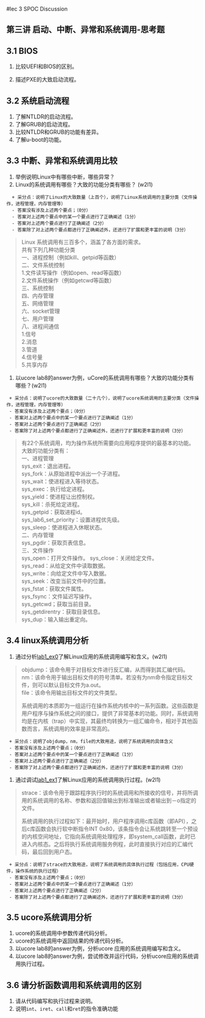 #lec 3 SPOC Discussion

## 第三讲 启动、中断、异常和系统调用-思考题

## 3.1 BIOS
 1. 比较UEFI和BIOS的区别。

    

 1. 描述PXE的大致启动流程。

## 3.2 系统启动流程
 1. 了解NTLDR的启动流程。
 1. 了解GRUB的启动流程。
 1. 比较NTLDR和GRUB的功能有差异。
 1. 了解u-boot的功能。

## 3.3 中断、异常和系统调用比较
 1. 举例说明Linux中有哪些中断，哪些异常？
 1. Linux的系统调用有哪些？大致的功能分类有哪些？  (w2l1)

```
  + 采分点：说明了Linux的大致数量（上百个），说明了Linux系统调用的主要分类（文件操作，进程管理，内存管理等）
  - 答案没有涉及上述两个要点；（0分）
  - 答案对上述两个要点中的某一个要点进行了正确阐述（1分）
  - 答案对上述两个要点进行了正确阐述（2分）
  - 答案除了对上述两个要点都进行了正确阐述外，还进行了扩展和更丰富的说明（3分）
 ```
 
 >Linux 系统调用有三百多个，涵盖了各方面的需求。  
 >共有下列几种功能分类  
 >一、进程控制（例如kill、getpid等函数）  
 >二、文件系统控制  
 >   1.文件读写操作（例如open、read等函数）  
 >   2.文件系统操作（例如getcwd等函数）  
 >三、系统控制  
 >四、内存管理  
 >五、网络管理  
 >六、socket管理   
 >七、用户管理  
 >八、进程间通信  
 >   1.信号  
 >   2.消息  
 >   3.管道  
 >   4.信号量  
 >   5.共享内存  
 
 1. 以ucore lab8的answer为例，uCore的系统调用有哪些？大致的功能分类有哪些？(w2l1)
 
 ```
  + 采分点：说明了ucore的大致数量（二十几个），说明了ucore系统调用的主要分类（文件操作，进程管理，内存管理等）
  - 答案没有涉及上述两个要点；（0分）
  - 答案对上述两个要点中的某一个要点进行了正确阐述（1分）
  - 答案对上述两个要点进行了正确阐述（2分）
  - 答案除了对上述两个要点都进行了正确阐述外，还进行了扩展和更丰富的说明（3分）
 ```
 
 >有22个系统调用，均为操作系统所需要向应用程序提供的最基本的功能。
 >大致的功能分类有：  
 >一、进程管理  
       sys_exit：退出进程。  
       sys_fork：从原始进程中派出一个子进程。  
       sys_wait：使进程进入等待状态。   
       sys_exec：执行给定进程。  
       sys_yield：使进程让出控制权。    
       sys_kill：杀死给定进程。   
       sys_getpid：获取进程id。    
       sys_lab6_set_priority：设置进程优先级。  
       sys_sleep：使进程进入休眠状态。  
 >二、内存管理  
        sys_pgdir：获取页表信息。  
 >三、文件操作  
       sys_open：打开文件操作。 
       sys_close：关闭给定文件。  
       sys_read：从给定文件中读取数据。  
       sys_write：向给定文件中写入数据。  
       sys_seek：改变当前文件中的位置。  
       sys_fstat：获取文件属性。  
       sys_fsync：文件延迟写操作。  
       sys_getcwd；获取当前目录。  
       sys_getdirentry：获取目录信息。  
       sys_dup：输入输出重定向。  
 
## 3.4 linux系统调用分析
 1. 通过分析[lab1_ex0](https://github.com/chyyuu/ucore_lab/blob/master/related_info/lab1/lab1-ex0.md)了解Linux应用的系统调用编写和含义。(w2l1)
 >objdump：该命令用于对目标文件进行反汇编，从而得到其汇编代码。    
 >nm：该命令用于输出目标文件的符号清单。若没有为nm命令指定目标文件，则可以默认目标文件为a.out。  
 >file：该命令用输出目标文件的文件类型。  
 >
 >系统调用的本质即为一组运行在操作系统内核中的一系列函数。这些函数是用户程序与操作系统之间的接口，提供了非常基本的功能。同时，系统调用均是在内核（trap）中实现，其最终均转换为一组汇编命令，相对于其他函数而言，系统调用的效率是非常高的。

 ```
  + 采分点：说明了objdump，nm，file的大致用途，说明了系统调用的具体含义
  - 答案没有涉及上述两个要点；（0分）
  - 答案对上述两个要点中的某一个要点进行了正确阐述（1分）
  - 答案对上述两个要点进行了正确阐述（2分）
  - 答案除了对上述两个要点都进行了正确阐述外，还进行了扩展和更丰富的说明（3分）
 
 ```
 
 1. 通过调试[lab1_ex1](https://github.com/chyyuu/ucore_lab/blob/master/related_info/lab1/lab1-ex1.md)了解Linux应用的系统调用执行过程。(w2l1)
 >strace：该命令用于跟踪程序执行时的系统调用和所接收的信号，并将所调用的系统调用的名称、参数和返回值输出到标准输出或者输出到－o指定的文件。  
 >
 >系统调用的执行过程如下：最开始时，用户程序调用c库函数（即API），之后c库函数会执行软中断指令INT 0x80，该条指令会让系统跳转至一个预设的内核空间地址，它指向系统调用处理程序，即system_call函数，此时已进入内核态。之后将执行系统调用服务例程，此时直接执行对应的汇编代码，最后回到用户态。

 ```
  + 采分点：说明了strace的大致用途，说明了系统调用的具体执行过程（包括应用，CPU硬件，操作系统的执行过程）
  - 答案没有涉及上述两个要点；（0分）
  - 答案对上述两个要点中的某一个要点进行了正确阐述（1分）
  - 答案对上述两个要点进行了正确阐述（2分）
  - 答案除了对上述两个要点都进行了正确阐述外，还进行了扩展和更丰富的说明（3分）
 ```
 
## 3.5 ucore系统调用分析
 1. ucore的系统调用中参数传递代码分析。
 1. ucore的系统调用中返回结果的传递代码分析。
 1. 以ucore lab8的answer为例，分析ucore 应用的系统调用编写和含义。
 1. 以ucore lab8的answer为例，尝试修改并运行代码，分析ucore应用的系统调用执行过程。
 
## 3.6 请分析函数调用和系统调用的区别
 1. 请从代码编写和执行过程来说明。
   1. 说明`int`、`iret`、`call`和`ret`的指令准确功能
 
